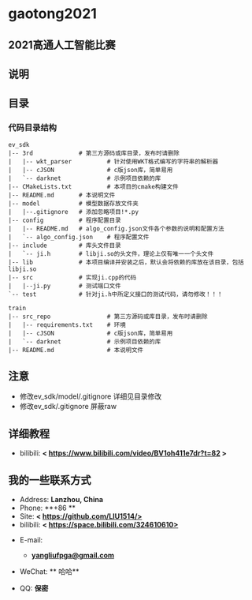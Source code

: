 # gaotong2021
## 2021高通人工智能比赛
## 说明

## 目录

### 代码目录结构

```
ev_sdk
|-- 3rd             # 第三方源码或库目录，发布时请删除
|   |-- wkt_parser          # 针对使用WKT格式编写的字符串的解析器
|   |-- cJSON               # c版json库，简单易用
|   `-- darknet             # 示例项目依赖的库
|-- CMakeLists.txt          # 本项目的cmake构建文件
|-- README.md       # 本说明文件
|-- model           # 模型数据存放文件夹
|   |--.gitignore   # 添加忽略项目!*.py 
|-- config          # 程序配置目录
|   |-- README.md   # algo_config.json文件各个参数的说明和配置方法
|   `-- algo_config.json    # 程序配置文件
|-- include         # 库头文件目录
|   `-- ji.h        # libji.so的头文件，理论上仅有唯一一个头文件
|-- lib             # 本项目编译并安装之后，默认会将依赖的库放在该目录，包括libji.so
|-- src             # 实现ji.cpp的代码
|   |--ji.py        # 测试端口文件
`-- test            # 针对ji.h中所定义接口的测试代码，请勿修改！！！
```
```
train
|-- src_repo                # 第三方源码或库目录，发布时请删除
|   |-- requirements.txt    # 环境
|   |-- cJSON               # c版json库，简单易用
|   `-- darknet             # 示例项目依赖的库
|-- README.md               # 本说明文件

```
## 注意
- 修改ev_sdk/model/.gitignore 详细见目录修改
- 修改ev_sdk/.gitignore 屏蔽raw
## 详细教程
- bilibili: **< https://www.bilibili.com/video/BV1oh411e7dr?t=82 >**

## 我的一些联系方式

- Address: **Lanzhou, China**
- Phone: **+86  **
- Site: **< https://github.com/LIU1514/>**
- bilibili: **< https://space.bilibili.com/324610610>**

<!-- .slide vertical=true -->

- E-mail:
  - **[yangliufpga@gmail.com](yangliufpga@gmail.com)**
 
- WeChat: ** 哈哈**
- QQ: **保密**

